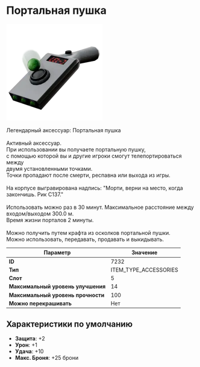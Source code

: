 # Портальная пушка

![Item Image](../img/7232.webp?raw=true)

Легендарный аксессуар: Портальная пушка<br><br>Активный аксессуар. <br>При использовании вы получаете портальную пушку,<br>с помощью которой вы и другие игроки смогут телепортироваться между<br>двумя установленными точками.<br>Точки пропадают после смерти, респавна или выхода из игры.<br><br>На корпусе выгравирована надпись: "Морти, верни на место, когда закончишь. Рик C137."<br><br>Использовать можно раз в 30 минут. Максимальное расстояние между входом/выходом 300.0 м.<br>Время жизни порталов 2 минуты.<br><br>Можно получить путем крафта из осколков портальной пушки.<br>Можно использовать, передавать, продавать и выкидывать.


| Параметр | Значение |
|----------|----------|
| **ID** | 7232 |
| **Тип** | ITEM_TYPE_ACCESSORIES |
| **Слот** | 5 |
| **Максимальный уровень улучшения** | 14 |
| **Максимальный уровень прочности** | 100 |
| **Можно перекрашивать** | Нет |

## Характеристики по умолчанию

- **Защита**: +2
- **Урон**: +1
- **Удача**: +10
- **Макс. Броня**: +25 брони

